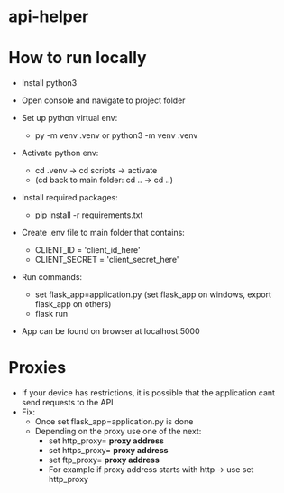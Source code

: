 # api-helper

# How to run locally

- Install python3
- Open console and navigate to project folder
- Set up python virtual env:
  - py -m venv .venv or python3 -m venv .venv


- Activate python env:
  - cd .venv -> cd scripts -> activate 
  - (cd back to main folder: cd .. -> cd ..)
- Install required packages:
  - pip install -r requirements.txt
- Create .env file to main folder that contains:
  - CLIENT_ID = 'client_id_here'
  - CLIENT_SECRET = 'client_secret_here'
- Run commands:
  - set flask_app=application.py (set flask_app on windows, export flask_app on others)
  - flask run
- App can be found on browser at localhost:5000

# Proxies
- If your device has restrictions, it is possible that the application cant send requests to the API
- Fix: 
  - Once set flask_app=application.py is done
  - Depending on the proxy use one of the next: 
    - set http_proxy= __proxy address__
    - set https_proxy= __proxy address__
    - set ftp_proxy= __proxy address__
    - For example if proxy address starts with http -> use set http_proxy
